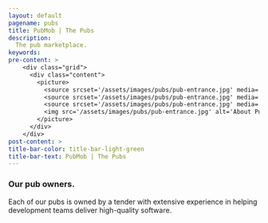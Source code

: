 ```yaml
---
layout: default
pagename: pubs
title: PubMob | The Pubs
description:
  The pub marketplace.
keywords:
pre-content: >
    <div class="grid">
      <div class="content">
        <picture>
          <source srcset='/assets/images/pubs/pub-entrance.jpg' media='(max-width: 1080px)'>
          <source srcset='/assets/images/pubs/pub-entrance.jpg' media='(min-width: 960px)'>
          <source srcset='/assets/images/pubs/pub-entrance.jpg' media='(min-width: 830px'>
          <img src='/assets/images/pubs/pub-entrance.jpg' alt='About PubMob'>
        </picture>
      </div>
    </div>
post-content: >
title-bar-color: title-bar-light-green
title-bar-text: PubMob | The Pubs
---
```

<div class="container">
	<div class="row">
		<div class="heading-title text-center">
			<h3>Our pub owners.</h3>
			<p class="p-top half-txt">Each of our pubs is owned by a tender with extensive experience in helping development teams deliver high-quality software.
      </p>
		</div>
<!-- 
  It might make sense for the team hover to be shrunk down so that it does *not*
  cover the pub name that now appears about the photo.

  With that change, the pub name itself can disappear from the team -hover div.
-->
		{% assign sorted = site.tenders | sort: "sort-name" %}
		{% for pub in sorted %}
      <div class="col-md-4 col-sm-4">
        <div class="team-member">
          <div class="team-img">
            <a href="/tenders/{{ pub.tender-id }}">
              <span class="team-title">{{ pub.pub-name }}</span>
		        </a>
            <a href="/tenders/{{ pub.tender-id }}">
              <img src="/assets/images/tenders/{{ pub.tender-id }}.{{ pub.tender-photo-extension }}" width="500" height="500" alt="team member" class="img-responsive">
		        </a>
          </div>
          <div class="team-hover">
            <div class="desk">
              <a href="/tenders/{{ pub.tender-id }}">
                <h4>{{ pub.pub-name }}</h4>
                <p>{{ pub.tagline }}</p>
              </a>
            </div>
            <div class="s-link">
              <a href="#"><i class="fa fa-facebook"></i></a>
              <a href="#"><i class="fa fa-twitter"></i></a>
              <a href="#"><i class="fa fa-google-plus"></i></a>
            </div>
          </div>
        </div>
        <div class="team-title">
          <a href="/tenders/{{ pub.tender-id }}"><h5>{{ pub.owner-name }}</h5></a>
        </div>
        <div class="team-summary">
          <span>{{ pub.pub-summary-twenty-words | truncatewords: 20 }}</span>
        </div>
  		</div>
 	  {% endfor %}
  </div>
</div>			
